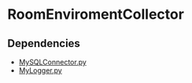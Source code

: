 # RoomEnviromentCollector
## Dependencies
- [MySQLConnector.py](https://github.com/Lycolia/MySQLConnector.py)
- [MyLogger.py](https://github.com/Lycolia/MyLogger.py)
